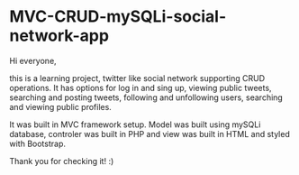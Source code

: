 # MVC-CRUD-mySQLi-social-network-app

Hi everyone,

this is a learning project, twitter like social network supporting CRUD operations.
It has options for log in and sing up, viewing public tweets, searching and posting tweets, following and unfollowing users, searching and viewing public profiles. 

It was built in MVC framework setup.
Model was built using mySQLi database, controler was built in PHP and view was built in HTML and styled with Bootstrap.

Thank you for checking it! :)
